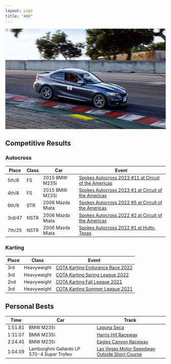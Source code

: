 ```yaml
---
layout: page
title: "#88"
---
```


![Racing](/assets/images/racing.jpg)

## Competitive Results

### Autocross

| Place  | Class | Car              | Event                                                                                                     |
| ------ | ----- | ---------------- | --------------------------------------------------------------------------------------------------------- |
| 5th/6  | FS    | 2015 BMW M235i   | [Spokes Autocross 2023 #11 at Circuit of the Americas](https://www.youtube.com/watch?v=dbq5YmRK8uc)       |
| 4th/8  | FS    | 2015 BMW M235i   | [Spokes Autocross 2023 #1 at Circuit of the Americas](https://www.youtube.com/watch?v=lrYkOy3d5e4&t=180s) |
| 6th/9  | STR   | 2006 Mazda Miata | [Spokes Autocross 2022 #5 at Circuit of the Americas](https://www.youtube.com/watch?v=9yHiq3Stjhk)        |
| 3rd/47 | NSTR  | 2006 Mazda Miata | [Spokes Autocross 2022 #2 at Circuit of the Americas](https://www.youtube.com/watch?v=nsUCJz0uHlc)        |
| 7th/25 | NSTR  | 2006 Mazda Miata | [Spokes Autocross 2022 #1 at Hutto, Texas](https://www.youtube.com/watch?v=dZJZB_vTlR8)                   |

### Karting

| Place | Class       | Event                                                                                                                  |
| ----- | ----------- | ---------------------------------------------------------------------------------------------------------------------- |
| 3rd   | Heavyweight | [COTA Karting Endurance Race 2022](https://www.youtube.com/watch?v=InAYuCf4yA4)                                        |
| 3rd   | Heavyweight | [COTA Karting Spring League 2022](https://www.youtube.com/watch?v=q_qBtK_ZyA0&list=PLBFRpq3knxCLXptga__abtNahu7Pvtrzz) |
| 2nd   | Heavyweight | [COTA Karting Fall League 2021](https://www.youtube.com/watch?v=ex_DCAO5hTg&list=PLBFRpq3knxCIsAOP97A7Ow7u39QOkhZfF)   |
| 3rd   | Heavyweight | [COTA Karting Summer League 2021](https://www.youtube.com/watch?v=LLW-j7ys0HE&list=PLBFRpq3knxCJIBJJGSex-YmICr0aAobV2) |

## Personal Bests

| Time    | Car                                        | Track                                                                                        |
| ------- | ------------------------------------------ | -------------------------------------------------------------------------------------------- |
| 1:51.81 | BMW M235i                                  | [Laguna Seca](https://www.youtube.com/watch?v=2CeZx0QDLy8)                                   |
| 1:31.07 | BMW M235i                                  | [Harris Hill Raceway](https://www.youtube.com/watch?v=7CT_sJ8GK_k)                           |
| 2:24.45 | BMW M235i                                  | [Eagles Canyon Raceway](https://www.youtube.com/watch?v=Ojc16QPSUVg)                         |
| 1:04.09 | Lamborghini Gallardo LP 570-4 Super Trofeo | [Las Vegas Motor Speedway Outside Short Course](https://www.youtube.com/watch?v=CP7HVlMlAlM) |
